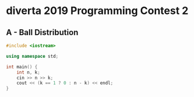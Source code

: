 # diverta 2019 Programming Contest 2
## A - Ball Distribution
```cpp
#include <iostream>

using namespace std;

int main() {
    int n, k;
    cin >> n >> k;
    cout << (k == 1 ? 0 : n - k) << endl;
}
```
